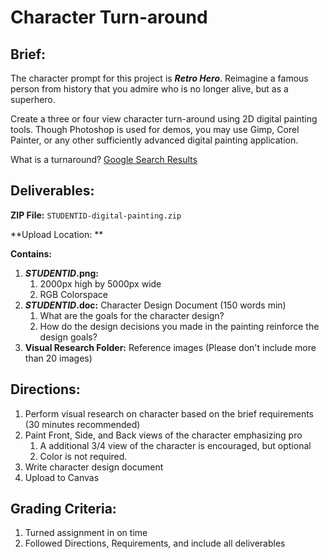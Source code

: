 # Character Turn-around

## Brief:

The character prompt for this project is _**Retro Hero**_. Reimagine a famous person from history that you admire who is no longer alive, but as a superhero.

Create a three or four view character turn-around using 2D digital painting tools. Though Photoshop is used for demos, you may use Gimp, Corel Painter, or any other sufficiently advanced digital painting application.

What is a turnaround? [Google Search Results](https://www.google.com/search?biw=1431&bih=774&tbm=isch&sa=1&q=concept+art+character+turnaround&oq=concept+art+character+turnaround&gs_l=img.3..0.22515.24216.0.24360.12.12.0.0.0.0.136.1071.8j4.12.0....0...1c.1.64.img..2.2.217...0i7i30k1.vGAkV4neXYg)

## **Deliverables:**

**ZIP File:** `STUDENTID-digital-painting.zip`

**Upload Location: **

**Contains:**

1. _**STUDENTID**_**.png:**
   1. 2000px high by 5000px wide
   2. RGB Colorspace
2. _**STUDENTID**_**.doc:** Character Design Document \(150 words min\)
   1. What are the goals for the character design?
   2. How do the design decisions you made in the painting reinforce the design goals?
3. **Visual Research Folder:** Reference images \(Please don't include more than 20 images\)

## Directions:

1. Perform visual research on character based on the brief requirements \(30 minutes recommended\)
2. Paint Front, Side, and Back views of the character emphasizing pro
   1. A additional 3/4 view of the character is encouraged, but optional
   2. Color is not required.
3. Write character design document
4. Upload to Canvas

## Grading Criteria:

1. Turned assignment in on time
2. Followed Directions, Requirements, and include all deliverables



